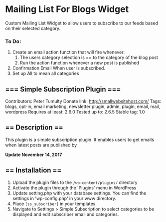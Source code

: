 # Mailing List For Blogs Widget

Custom Mailing List Widget to allow users to subscribe to our feeds based on their selected category.

### To Do:
1. Create an email action function that will fire whenever:
    1. The users category selection is == to the category of the blog post
    2. Run the action function whenever a new post is published
2. Confirmation Email When user is subscribed.
3. Set up All to mean all categories



## === Simple Subscription Plugin ===
Contributors: Peter Tumulty
Donate link: http://smallwebsitehost.com/
Tags: blogs, opt-in, email marketing, newsletter plugin, admin, plugin, email, mail, wordpress
Requires at least: 2.6.0
Tested up to: 2.6.5
Stable tag: 1.0

## == Description ==
This plugin is a simple subscription plugin. It enables users to get emails when latest posts are published by

<b>Update November 14, 2017</b>

## == Installation ==

1. Upload the plugin files to the `/wp-content/plugins/` directory
2. Activate the plugin through the 'Plugins' menu in WordPress
3. Update setting.php with your database settings. You can find the settings in 'wp-config.php' in your www directory.
4. Place `[ss_subscriber]` in your templates.
5. Navigate to Settings > Simple Subscription to select categories to be displayed and edit subscriber email and categories.

